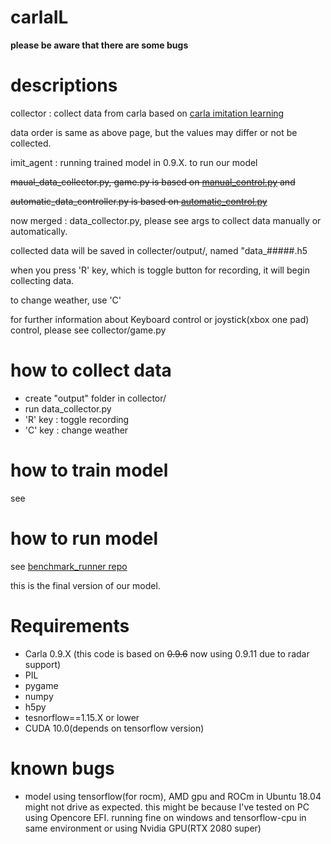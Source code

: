# carlaIL


**please be aware that there are some bugs**

# descriptions

collector : collect data from carla based on [carla imitation learning](https://github.com/carla-simulator/imitation-learning)

data order is same as above page, but the values may differ or not be collected.

imit_agent : running trained model in 0.9.X. to run our model

~~maual_data_collector.py, game.py is based on [manual_control.py](https://github.com/carla-simulator/carla/blob/master/PythonAPI/examples/manual_control.py) and~~

~~automatic_data_controller.py is based on [automatic_control.py](https://github.com/carla-simulator/carla/blob/master/PythonAPI/examples/automatic_control.py)~~

now merged : data_collector.py, please see args to collect data manually or automatically.

collected data will be saved in collecter/output/, named "data_#####.h5

when you press 'R' key, which is toggle button for recording, it will begin collecting data.

to change weather, use 'C'

for further information about Keyboard control or joystick(xbox one pad) control, please see collector/game.py

# how to collect data
- create "output" folder in collector/
- run data_collector.py
- 'R' key : toggle recording
- 'C' key : change weather

# how to train model
see 

# how to run model
see [benchmark_runner repo](https://github.com/phoi5675/benchmark-for-carla-imitation-learning)

this is the final version of our model.

# Requirements
- Carla 0.9.X (this code is based on ~~0.9.6~~ now using 0.9.11 due to radar support)
- PIL
- pygame
- numpy
- h5py
- tesnorflow==1.15.X or lower
- CUDA 10.0(depends on tensorflow version)

# known bugs
- model using tensorflow(for rocm), AMD gpu and ROCm in Ubuntu 18.04 might not drive as expected. 
this might be because I've tested on PC using Opencore EFI. running fine on windows and tensorflow-cpu in same environment or using Nvidia GPU(RTX 2080 super)

